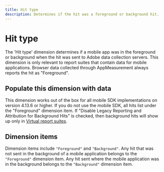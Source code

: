 ```yaml
---
title: Hit type
description: Determines if the hit was a foreground or background hit.
---
```


# Hit type

The 'Hit type' dimension determines if a mobile app was in the foreground or background when the hit was sent to Adobe data collection servers. This dimension is only relevant to report suites that contain data for mobile applications. Browser data collected through AppMeasurement always reports the hit as "Foreground".

## Populate this dimension with data

This dimension works out of the box for all mobile SDK implementations on version 4.13.6 or higher. If you do not use the mobile SDK, all hits list under the "Foreground" dimension item. If "Disable Legacy Reporting and Attribution for Background Hits" is checked, then background hits will show up only in [Virtual report suites](../vrs/vrs-mobile-visit-processing.md).

## Dimension items

Dimension items include `"Foreground"` and `"Background"`. Any hit that was not sent in the background of a mobile application belongs to the `"Foreground"` dimension item. Any hit sent where the mobile application was in the background belongs to the `"Background"` dimension item.
